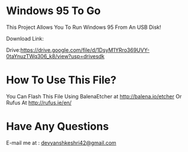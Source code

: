 # Windows 95 To Go
This Project Allows You To Run Windows 95 From An USB Disk!

Download Link:

Drive:https://drive.google.com/file/d/1DsyM1YRro369UVY-0taYnuzTWq306_k8/view?usp=drivesdk
# How To Use This File?
You Can Flash This File Using BalenaEtcher at http://balena.io/etcher
Or Rufus At http://rufus.ie/en/
# Have Any Questions
E-mail me at : devyanshkeshri42@gmail.com

